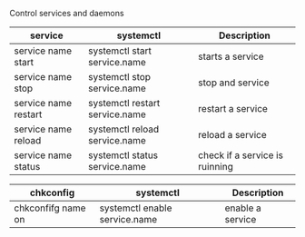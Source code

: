 Control services and daemons

service | systemctl | Description
--------|----------|------------------
service name start | systemctl start service.name | starts a service
service name stop | systemctl stop service.name | stop and service
service name restart | systemctl restart service.name | restart a service
service name reload | systemctl reload service.name | reload a service
service name status | systemctl status service.name | check if a service is ruinning

chkconfig | systemctl | Description 
----------|-----------|-------------
chkconfifg name on | systemctl enable service.name| enable a service

